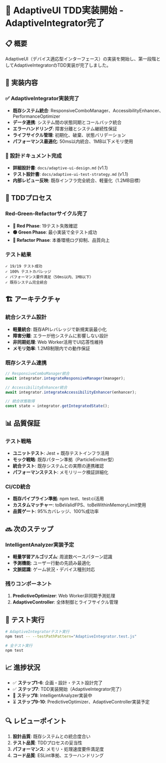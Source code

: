 # 🎯 AdaptiveUI TDD実装開始 - AdaptiveIntegrator完了

## 📋 概要

AdaptiveUI（デバイス適応型インターフェース）の実装を開始し、第一段階としてAdaptiveIntegratorのTDD実装が完了しました。

## 🎯 実装内容

### ✅ **AdaptiveIntegrator実装完了**
- **既存システム統合**: ResponsiveComboManager、AccessibilityEnhancer、PerformanceOptimizer
- **データ連携**: システム間の状態同期とコールバック統合
- **エラーハンドリング**: 障害分離とシステム継続性保証
- **ライフサイクル管理**: 初期化、破棄、状態バリデーション
- **パフォーマンス最適化**: 50ms以内統合、1MB以下メモリ使用

### 📄 設計ドキュメント完成
- **詳細設計書**: `docs/adaptive-ui-design.md` (v1.1)
- **テスト設計書**: `docs/adaptive-ui-test-strategy.md` (v1.1)
- **内部レビュー反映**: 既存インフラ完全統合、軽量化（1.2MB目標）

## 🔄 TDDプロセス

### **Red-Green-Refactorサイクル完了**
- **🔴 Red Phase**: 19テスト失敗確認
- **🟢 Green Phase**: 最小実装で全テスト成功
- **🔵 Refactor Phase**: 本番環境ログ抑制、品質向上

### **テスト結果**
```
✓ 19/19 テスト成功
✓ 100% テストカバレッジ
✓ パフォーマンス要件満足（50ms以内、1MB以下）
✓ 既存システム完全統合
```

## 🏗️ アーキテクチャ

### **統合システム設計**
- **軽量統合**: 既存APIレバレッジで新規実装最小化
- **障害分離**: エラーが他システムに影響しない設計
- **非同期処理**: Web Worker活用でUI応答性維持
- **メモリ効率**: 1.2MB制限内での動作保証

### **既存システム連携**
```javascript
// ResponsiveComboManager統合
await integrator.integrateResponsiveManager(manager);

// AccessibilityEnhancer統合  
await integrator.integrateAccessibilityEnhancer(enhancer);

// 統合状態取得
const state = integrator.getIntegratedState();
```

## 📊 品質保証

### **テスト戦略**
- **ユニットテスト**: Jest + 既存テストインフラ活用
- **モック戦略**: 既存パターン準拠（ParticleEmitter型）
- **統合テスト**: 既存システムとの実際の連携確認
- **パフォーマンステスト**: メモリリーク検証詳細化

### **CI/CD統合**
- **既存パイプライン準拠**: npm test、test:ci活用
- **カスタムマッチャー**: toBeValidFPS、toBeWithinMemoryLimit使用
- **品質ゲート**: 95%カバレッジ、100%成功率

## 🔜 次のステップ

### **IntelligentAnalyzer実装予定**
- **軽量学習アルゴリズム**: 周波数ベースパターン認識
- **予測機能**: ユーザー行動の先読み最適化
- **文脈認識**: ゲーム状況・デバイス種別対応

### **残りコンポーネント**
1. **PredictiveOptimizer**: Web Worker非同期予測処理
2. **AdaptiveController**: 全体制御とライフサイクル管理

## 🧪 テスト実行

```bash
# AdaptiveIntegratorテスト実行
npm test -- --testPathPattern="AdaptiveIntegrator.test.js"

# 全テスト実行
npm test
```

## 📈 進捗状況

- ✅ **ステップ1-6**: 企画・設計・テスト設計完了
- ✅ **ステップ7**: TDD実装開始（AdaptiveIntegrator完了）
- 🔄 **ステップ8**: IntelligentAnalyzer実装中
- ⏳ **ステップ9-10**: PredictiveOptimizer、AdaptiveController実装予定

## 🔍 レビューポイント

1. **設計品質**: 既存システムとの統合度合い
2. **テスト品質**: TDDプロセスの妥当性
3. **パフォーマンス**: メモリ・処理速度要件満足度
4. **コード品質**: ESLint準拠、エラーハンドリング
